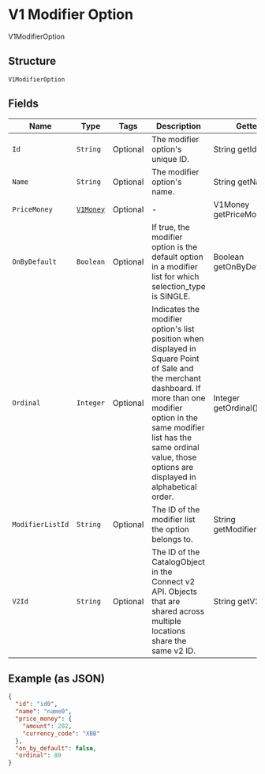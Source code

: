 
# V1 Modifier Option

V1ModifierOption

## Structure

`V1ModifierOption`

## Fields

| Name | Type | Tags | Description | Getter |
|  --- | --- | --- | --- | --- |
| `Id` | `String` | Optional | The modifier option's unique ID. | String getId() |
| `Name` | `String` | Optional | The modifier option's name. | String getName() |
| `PriceMoney` | [`V1Money`](/doc/models/v1-money.md) | Optional | - | V1Money getPriceMoney() |
| `OnByDefault` | `Boolean` | Optional | If true, the modifier option is the default option in a modifier list for which selection_type is SINGLE. | Boolean getOnByDefault() |
| `Ordinal` | `Integer` | Optional | Indicates the modifier option's list position when displayed in Square Point of Sale and the merchant dashboard. If more than one modifier option in the same modifier list has the same ordinal value, those options are displayed in alphabetical order. | Integer getOrdinal() |
| `ModifierListId` | `String` | Optional | The ID of the modifier list the option belongs to. | String getModifierListId() |
| `V2Id` | `String` | Optional | The ID of the CatalogObject in the Connect v2 API. Objects that are shared across multiple locations share the same v2 ID. | String getV2Id() |

## Example (as JSON)

```json
{
  "id": "id0",
  "name": "name0",
  "price_money": {
    "amount": 202,
    "currency_code": "XBB"
  },
  "on_by_default": false,
  "ordinal": 80
}
```

